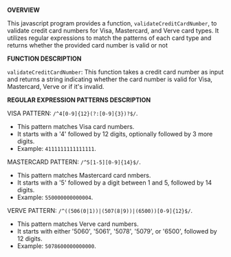 **OVERVIEW**

This javascript program provides a function, `validateCreditCardNumber`, to validate credit card numbers for Visa, Mastercard, and Verve card types. It utilizes regular expressions to match the patterns of  each card type and returns whether the provided card number is valid or not


**FUNCTION DESCRIPTION**

`validateCreditCardNumber`: This function takes a credit card number as input and returns a string indicating whether the card number is valid for Visa, Mastercard, Verve or if it's invalid.


**REGULAR EXPRESSION PATTERNS DESCRIPTION**

 VISA PATTERN: `/^4[0-9]{12}(?:[0-9]{3})?$/`.
 
- This pattern matches Visa card numbers.
- It starts with a '4' followed by 12 digits, optionally followed by 3 more digits.
- Example: `4111111111111111`.







 MASTERCARD PATTERN: `/^5[1-5][0-9]{14}$/`.
 
- This pattern matches Mastercard card nmbers.
- It starts with a '5' followed by a digit between 1 and 5, followed by 14 digits.
- Example: `550000000000004`.



VERVE PATTERN: `/^((506(0|1))|(507(8|9))|(6500))[0-9]{12}$/`.

- This pattern matches Verve card numbers.
- It starts with either '5060', '5061', '5078', '5079', or '6500', followed by 12 digits.
- Example: `5078600000000000`.










